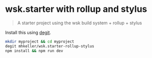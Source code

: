 wsk.starter with rollup and stylus
===

> A starter project using the wsk build system + rollup + stylus

Install this using [degit](https://github.com/rich-harris/degit.git).

```sh
mkdir myproject && cd myproject
degit mhkeller/wsk.starter-rollup-stylus
npm install && npm run dev
```
